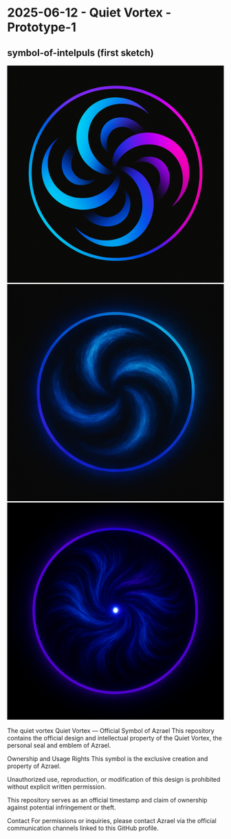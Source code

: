# 2025-06-12 - Quiet Vortex - Prototype-1 

## symbol-of-intelpuls (first sketch)

![Quiet Vortex](Vortex.png)
![Quiet Vertox](Assets-Picutres/V2.png)
![Quiet Vertox](Assets-Picutres/V3.png)

The quiet vortex
Quiet Vortex — Official Symbol of Azrael
This repository contains the official design and intellectual property of the Quiet Vortex, the personal seal and emblem of Azrael.

Ownership and Usage Rights
This symbol is the exclusive creation and property of Azrael.

Unauthorized use, reproduction, or modification of this design is prohibited without explicit written permission.

This repository serves as an official timestamp and claim of ownership against potential infringement or theft.

Contact
For permissions or inquiries, please contact Azrael via the official communication channels linked to this GitHub profile.

